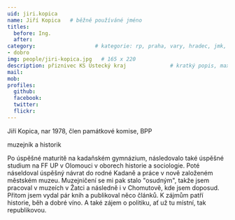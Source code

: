 ```yaml
---
uid: jiri.kopica
name: Jiří Kopica  	# běžně používáné jméno
titles:
  before: Ing.
  after:
category:                 	# kategorie: rp, praha, vary, hradec, jmk, senat
- dobro
img: people/jiri-kopica.jpg   # 165 x 220
description: přiznivec KS Ústecký kraj           	# kratký popis, max 160 znaků
mail:
mob:	
profiles:
  github:
  facebook: 
  twitter: 
  flickr:
---
```


Jiří Kopica, nar 1978, člen památkové komise, BPP  

muzejník a historik

Po úspěšné maturitě na kadaňském gymnázium, následovalo také úspěšné studium na FF UP v Olomouci v oborech historie a sociologie. Poté náseldoval úspěšný návrat do rodné Kadaně a práce v nově založeném městském muzeu. Muzejničení se mi pak stalo "osudným", takže jsem pracoval v muzeích v Žatci a následně i v Chomutově, kde jsem doposud. Přitom jsem vydal pár knih a publikoval něco článků. K zájmům patří historie, běh a dobré víno. A také zájem o politiku, ať už tu místní, tak republikovou.      
